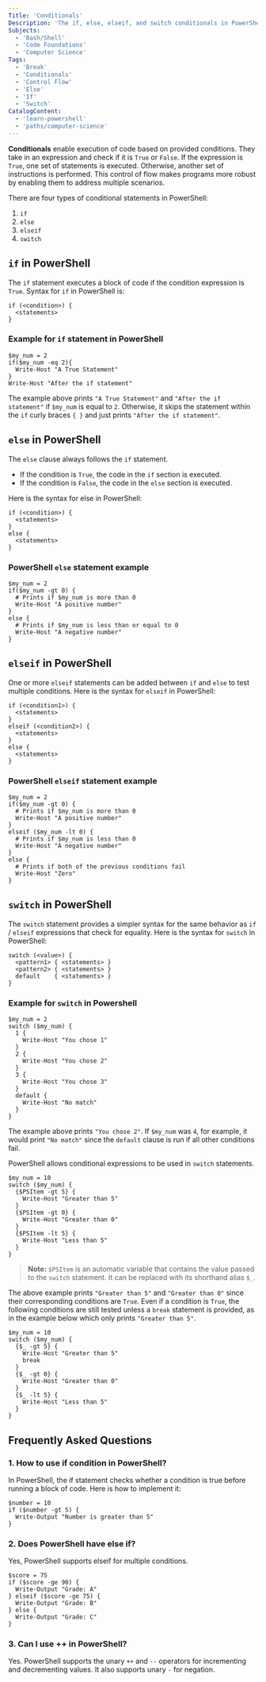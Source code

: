 ```yaml
---
Title: 'Conditionals'
Description: 'The if, else, elseif, and switch conditionals in PowerShell are used for control flow. They allow the choice of which sections of code are executed based on conditions.'
Subjects:
  - 'Bash/Shell'
  - 'Code Foundations'
  - 'Computer Science'
Tags:
  - 'Break'
  - 'Conditionals'
  - 'Control Flow'
  - 'Else'
  - 'If'
  - 'Switch'
CatalogContent:
  - 'learn-powershell'
  - 'paths/computer-science'
---
```


**Conditionals** enable execution of code based on provided conditions. They take in an expression and check if it is `True` or `False`. If the expression is `True`, one set of statements is executed. Otherwise, another set of instructions is performed. This control of flow makes programs more robust by enabling them to address multiple scenarios.

There are four types of conditional statements in PowerShell:

1. `if`
2. `else`
3. `elseif`
4. `switch`

## `if` in PowerShell

The `if` statement executes a block of code if the condition expression is `True`. Syntax for `if` in PowerShell is:

```pseudo
if (<condition>) {
  <statements>
}
```

### Example for `if` statement in PowerShell

```shell
$my_num = 2
if($my_num -eq 2){
  Write-Host "A True Statement"
}
Write-Host "After the if statement"
```

The example above prints `"A True Statement"` and `"After the if statement"` if `$my_num` is equal to `2`. Otherwise, it skips the statement within the `if` curly braces `{ }` and just prints `"After the if statement"`.

## `else` in PowerShell

The `else` clause always follows the `if` statement.

- If the condition is `True`, the code in the `if` section is executed.
- If the condition is `False`, the code in the `else` section is executed.

Here is the syntax for else in PowerShell:

```pseudo
if (<condition>) {
  <statements>
}
else {
  <statements>
}
```

### PowerShell `else` statement example

```shell
$my_num = 2
if($my_num -gt 0) {
  # Prints if $my_num is more than 0
  Write-Host "A positive number"
}
else {
  # Prints if $my_num is less than or equal to 0
  Write-Host "A negative number"
}
```

## `elseif` in PowerShell

One or more `elseif` statements can be added between `if` and `else` to test multiple conditions. Here is the syntax for `elseif` in PowerShell:

```pseudo
if (<condition1>) {
  <statements>
}
elseif (<condition2>) {
  <statements>
}
else {
  <statements>
}
```

### PowerShell `elseif` statement example

```shell
$my_num = 2
if($my_num -gt 0) {
  # Prints if $my_num is more than 0
  Write-Host "A positive number"
}
elseif ($my_num -lt 0) {
  # Prints if $my_num is less than 0
  Write-Host "A negative number"
}
else {
  # Prints if both of the previous conditions fail
  Write-Host "Zero"
}
```

## `switch` in PowerShell

The `switch` statement provides a simpler syntax for the same behavior as `if` / `elseif` expressions that check for equality. Here is the syntax for `switch` in PowerShell:

```pseudo
switch (<value>) {
  <pattern1> { <statements> }
  <pattern2> { <statements> }
  default    { <statements> }
}

```

### Example for `switch` in Powershell

```shell
$my_num = 2
switch ($my_num) {
  1 {
    Write-Host "You chose 1"
  }
  2 {
    Write-Host "You chose 2"
  }
  3 {
    Write-Host "You chose 3"
  }
  default {
    Write-Host "No match"
  }
}
```

The example above prints `"You chose 2"`. If `$my_num` was `4`, for example, it would print `"No match"` since the `default` clause is run if all other conditions fail.

PowerShell allows conditional expressions to be used in `switch` statements.

```shell
$my_num = 10
switch ($my_num) {
  {$PSItem -gt 5} {
    Write-Host "Greater than 5"
  }
  {$PSItem -gt 0} {
    Write-Host "Greater than 0"
  }
  {$PSItem -lt 5} {
    Write-Host "Less than 5"
  }
}
```

> **Note:** `$PSItem` is an automatic variable that contains the value passed to the `switch` statement. It can be replaced with its shorthand alias `$_`.

The above example prints `"Greater than 5"` and `"Greater than 0"` since their corresponding conditions are `True`. Even if a condition is `True`, the following conditions are still tested unless a `break` statement is provided, as in the example below which only prints `"Greater than 5"`.

```shell
$my_num = 10
switch ($my_num) {
  {$_ -gt 5} {
    Write-Host "Greater than 5"
    break
  }
  {$_ -gt 0} {
    Write-Host "Greater than 0"
  }
  {$_ -lt 5} {
    Write-Host "Less than 5"
  }
}
```

## Frequently Asked Questions

### 1. How to use if condition in PowerShell?

In PowerShell, the if statement checks whether a condition is true before running a block of code. Here is how to implement it:

```shell
$number = 10
if ($number -gt 5) {
  Write-Output "Number is greater than 5"
}
```

### 2. Does PowerShell have else if?

Yes, PowerShell supports elseif for multiple conditions.

```shell
$score = 75
if ($score -ge 90) {
  Write-Output "Grade: A"
} elseif ($score -ge 75) {
  Write-Output "Grade: B"
} else {
  Write-Output "Grade: C"
}
```

### 3. Can I use ++ in PowerShell?

Yes. PowerShell supports the unary `++` and `--` operators for incrementing and decrementing values. It also supports unary `-` for negation.
